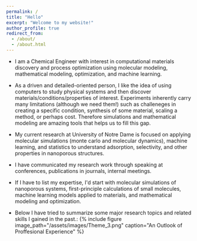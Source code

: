 ```yaml
---
permalink: /
title: "Hello"
excerpt: "Welcome to my website!"
author_profile: true
redirect_from: 
  - /about/
  - /about.html
---
```

* I am a Chemical Engineer with interest in computational materials discovery and process optimization using molecular modeling, mathematical modeling, optimization, and machine learning. 

* As a driven and detailed-oriented person, I like the idea of using computers to study physical systems and then discover materials/conditions/properties of interest. Experiments inherently carry many limitations (although we need them!) such as challeneges in creating a specific condition, synthesis of some material, scaling a method, or perhaps cost. Therefore simulations and mathematical modeling are amazing tools that helps us to fill this gap.

* My current research at University of Notre Dame is focused on applying molecular simulations (monte carlo and molecular dynamics), machine learning, and statistics to understand adsorption, selectivity, and other properties in nanoporous structures.

* I have communicated my research work through speaking at conferences, publications in journals, internal meetings.

* If I have to list my expertise, I'd start with molecular simulations of nanoporous systems, first-principle calculations of small molecules, machine learning models applied to materials, and mathematical modeling and optimization.

* Below I have tried to summarize some major research topics and related skills I gained in the past.:
 {% include figure image_path="/assets/images/Theme_3.png" caption="An Outlook of Proffesional Experience" %}

